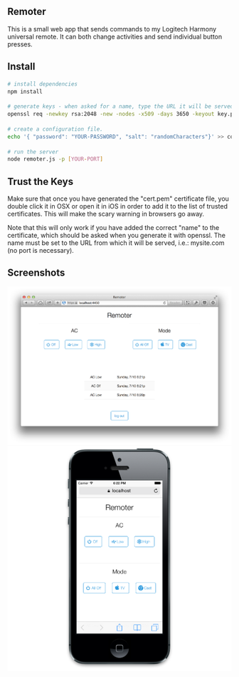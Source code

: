 ## Remoter

This is a small web app that sends commands to my Logitech Harmony universal remote. It can both change activities and send individual button presses.

## Install

```sh
# install dependencies
npm install

# generate keys - when asked for a name, type the URL it will be served from
openssl req -newkey rsa:2048 -new -nodes -x509 -days 3650 -keyout key.pem -out cert.pem

# create a configuration file.
echo '{ "password": "YOUR-PASSWORD", "salt": "randomCharacters"}' >> config.json

# run the server
node remoter.js -p [YOUR-PORT]
```

## Trust the Keys
Make sure that once you have generated the "cert.pem" certificate file, you double click it in OSX or open it in iOS in order to add it to the list of trusted certificates. This will make the scary warning in browsers go away.

Note that this will only work if you have added the correct "name" to the certificate, which should be asked when you generate it with openssl. The name must be set to the URL from which it will be served, i.e.: mysite.com (no port is necessary).

## Screenshots

![desktop](/screenshots/desktop.png "Desktop") ![mobile](/screenshots/mobile.png "Mobile")
